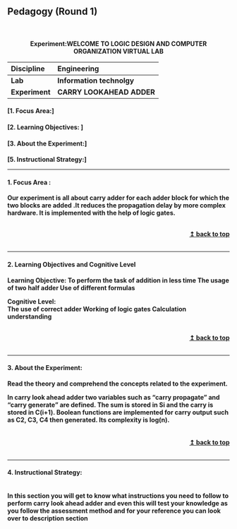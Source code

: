 ## Pedagogy (Round 1)
<p align="center">
<br>
<br>
<b> Experiment:WELCOME TO LOGIC DESIGN AND COMPUTER ORGANIZATION VIRTUAL LAB  <a name="top"></a> <br>
</p>

<b>Discipline | <b>Engineering
:--|:--|
<b> Lab | <b> Information technolgy
<b> Experiment|     <b> CARRY LOOKAHEAD ADDER
<h4> [1. Focus Area:]
<h4> [2. Learning Objectives: ]
<h4> [3. About the Experiment:]
<h4> [5. Instructional Strategy:]
<hr>

<a name="LO"></a>
#### 1. Focus Area :
Our experiment is all about carry adder for each adder block for which the two blocks are added .It reduces the propagation delay by more complex hardware. It is implemented with the help of logic gates.

<br/>
<div align="right">
    <b><a href="#top">↥ back to top</a></b>
</div>
<br/>
<hr>

<a name="LO"></a>
#### 2. Learning Objectives and Cognitive Level

Learning Objective:
To perform the task of addition in less time
The usage of two half adder
Use of different formulas</br>

Cognitive Level:       
The use of correct adder
Working of logic gates
Calculation understanding
        



<br/>
<div align="right">
    <b><a href="#top">↥ back to top</a></b>
</div>
<br/>
<hr>

<a name="IS"></a>

#### 3. About the Experiment:

Read the theory and comprehend the concepts related to the experiment. 
<br>
<div>
    In carry look ahead adder two variables such as “carry propagate” and “carry generate” are defined.
 The sum is stored in Si and the carry is stored in C(i+1). Boolean functions are implemented for carry output such as C2, C3, C4 then generated. Its complexity is log(n). 
 
</div>
<br>

<br/>
<div align="right">
    <b><a href="#top">↥ back to top</a></b>
</div>
<br/>
<hr>

<a name="SI"></a>

#### 4. Instructional Strategy:
<br>

<div>  
In this section you will get to know what instructions you need to follow to perform carry look ahead adder and even this will test your knowledge as you follow the assessment method and for your reference you can look over to description section

</div>
